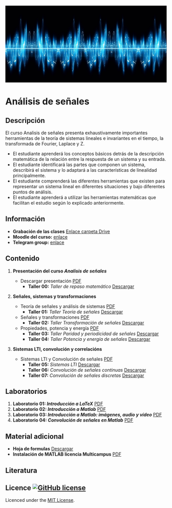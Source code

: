 [![banner](/_assets/pics/bannerLST.png)](https://github.com/marcoteran/signalanalysis_public)
# Análisis de señales

## Descripción

El curso Analisis de señales presenta exhaustivamente importantes herramientas de la teoría de sistemas lineales e invariantes en el tiempo, la transformada de Fourier, Laplace y Z.
* El estudiante aprenderá los conceptos básicos detrás de la descripción matemática de la relación entre la respuesta de un sistema y su entrada.
* El estudiante identificará las partes que componen un sistema, describirá el sistema y lo adaptará a las características de linealidad principalmente.
* El estudiante comprenderá las diferentes herramientas que existen para representar un sistema lineal en diferentes situaciones y bajo diferentes puntos de análisis.
* El estudiante aprenderá a utilizar las herramientas matemáticas que facilitan el estudio según lo explicado anteriormente.


## Información
* **Grabación de las clases** [Enlace carpeta Drive](https://drive.google.com/drive/folders/1zH_6GOqNlMbZV6i5sFhZ9-usMYrGku4e?usp=sharing)
* **Moodle del curso:** [enlace](https://virtual.usergioarboleda.edu.co/course/view.php?id=3574)
* **Telegram group:** [enlace](https://t.me/joinchat/HjGfqexfenb9sAJB)

## Contenido

1. **Presentación del curso *Analisis de señales***
	* Descargar presentación [PDF](https://github.com/marcoteran/signalanalysis_public/raw/master/lectures/00_signalanalysis_syllabus.pdf)
		- **Taller 00:** *Taller de repaso matemático* [Descargar](https://github.com/marcoteran/signalanalysis_public/raw/master/homeworks/SA_TTQ_MathematicalReview.pdf)

2. **Señales, sistemas y transformaciones**
	* Teoría de señales y análisis de sistemas [PDF](https://github.com/marcoteran/signalanalysis_public/raw/master/lectures/01_signalanalysis_signaltheoryandsystems.pdf)
		- **Taller 01:** *Taller Teoría de señales* [Descargar](https://github.com/marcoteran/signalanalysis_public/raw/master/homeworks/SA_TTQ_signaltheory.pdf)
	* Señales y transformaciones [PDF](https://github.com/marcoteran/signalanalysis_public/raw/master/lectures/02_signalanalysis_signalsandtransformations.pdf)
		- **Taller 02:** *Taller Transformación de señales* [Descargar](https://github.com/marcoteran/signalanalysis_public/raw/master/homeworks/SA_TTQ_signaltransformation.pdf)
	* Propiedades, potencia y energía  [PDF](https://github.com/marcoteran/signalanalysis_public/raw/master/lectures/03_signalanalysis_propiertiespowerenergy.pdf)
		- **Taller 03:** *Taller Paridad y periodicidad de señales* [Descargar](https://github.com/marcoteran/signalanalysis_public/raw/master/homeworks/SA_TTQ_symmetryandperiodicity.pdf)
		- **Taller 04:** *Taller Potencia y energía de señales* [Descargar](https://github.com/marcoteran/signalanalysis_public/raw/master/homeworks/SA_TTQ_energyandpower.pdf)

3. **Sistemas LTI, convolución y correlacións**
	* Sistemas LTI y Convolución de señales [PDF](https://github.com/marcoteran/signalanalysis_public/raw/master/lectures/04_signalanalysis_ltisystemsandconvolution.pdf)
		- **Taller 05:** *Sistemas LTI* [Descargar](https://github.com/marcoteran/signalanalysis_public/raw/master/homeworks/SA_TTQ_ltisystems.pdf)
		- **Taller 06:** *Convolución de señales continuas* [Descargar](https://github.com/marcoteran/signalanalysis_public/raw/master/homeworks/SA_TTQ_continuousconvolution.pdf)
		- **Taller 07:** *Convolución de señales discretas* [Descargar](https://github.com/marcoteran/signalanalysis_public/raw/master/homeworks/SA_TTQ_discreteconvolution.pdf)

## Laboratorios

1. **Laboratorio 01: *Introducción a LaTeX*** [PDF](https://github.com/marcoteran/signalanalysis_public/raw/master/laboratory/SA_LAB01_IntrotoLatex.pdf)
2. **Laboratorio 02: *Introducción a Matlab*** [PDF](https://github.com/marcoteran/signalanalysis_public/raw/master/laboratory/SA_LAB02_IntrotoMatlab.pdf)
3. **Laboratorio 03: *Introducción a Matlab: imágenes, audio y vídeo*** [PDF](https://github.com/marcoteran/signalanalysis_public/raw/master/laboratory/SA_LAB03_IntrotoMatlabImageAudioVideo.pdf)
4. **Laboratorio 04: *Convolución de señales en Matlab*** [PDF](https://github.com/marcoteran/signalanalysis_public/raw/master/laboratory/SA_LAB04_SignalConvolution.pdf)

## Material adicional

* **Hoja de formulas** [Descargar](https://github.com/marcoteran/signalanalysis_public/raw/master/mathsheets/mathsheetbasic.pdf)
* **Instalación de MATLAB licencia Multicampus** [PDF](https://github.com/marcoteran/signalanalysis_public/raw/master/files/_others/matlabwidecampus_installation.pdf) 

## Literatura



## Licence [![GitHub license](https://img.shields.io/github/license/marcoteran/deeplearningmodule.svg)](https://github.com/marcoteran/deeplearningmodule/blob/master/LICENSE)

Licenced under the [MIT License](https://github.com/MinorMole/RcloneLab/blob/master/LICENSE).